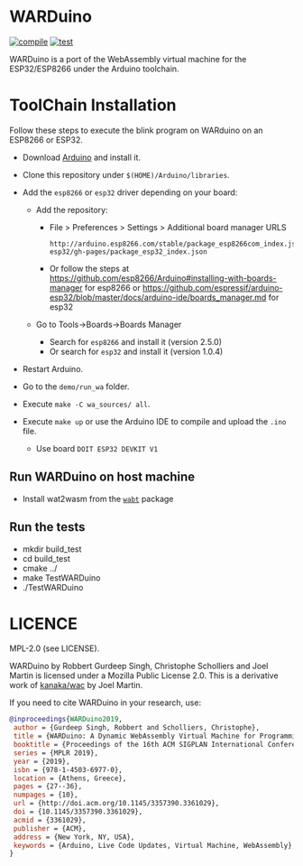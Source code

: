 # WARDuino

[![compile](https://github.com/TOPLLab/WARDuino/actions/workflows/compile.yml/badge.svg)](https://github.com/TOPLLab/WARDuino/actions/workflows/compile.yml)
[![test](https://github.com/TOPLLab/WARDuino/actions/workflows/test.yaml/badge.svg)](https://github.com/TOPLLab/WARDuino/actions/workflows/test.yaml)

WARDuino is a port of the WebAssembly virtual machine for the ESP32/ESP8266 under the Arduino toolchain.

# ToolChain Installation

Follow these steps to execute the blink program on WARduino on an ESP8266 or ESP32.

- Download [Arduino](https://www.arduino.cc/) and install it.

- Clone this repository under `$(HOME)/Arduino/libraries`.

- Add the `esp8266` or `esp32` driver depending on your board:

  - Add the repository:

    - File > Preferences > Settings > Additional board manager URLS

      ```
      http://arduino.esp8266.com/stable/package_esp8266com_index.json,https://raw.githubusercontent.com/espressif/arduino-esp32/gh-pages/package_esp32_index.json
      ```

    - Or follow the steps at https://github.com/esp8266/Arduino#installing-with-boards-manager for esp8266 or https://github.com/espressif/arduino-esp32/blob/master/docs/arduino-ide/boards_manager.md for esp32

  - Go to Tools->Boards->Boards Manager

    - Search for `esp8266` and install it (version 2.5.0)
    - Or search for `esp32` and install it (version 1.0.4)

- Restart Arduino.

- Go to the `demo/run_wa` folder.

- Execute `make -C wa_sources/ all`.

- Execute `make up` or use the Arduino IDE to compile and upload the `.ino` file.

  - Use board `DOIT ESP32 DEVKIT V1`

## Run WARDuino on host machine

- Install wat2wasm from the [`wabt`](https://github.com/WebAssembly/wabt) package


## Run the tests 

- mkdir build_test 
- cd build_test 
- cmake ../ 
- make TestWARDuino 
- ./TestWARDuino <path-to-test-files>

# LICENCE

MPL-2.0 (see LICENSE).

WARDuino by Robbert Gurdeep Singh, Christophe Scholliers and Joel Martin is licensed under a Mozilla Public License 2.0.
This is a derivative work of [kanaka/wac](https://github.com/kanaka/wac) by Joel Martin.

If you need to cite WARDuino in your research, use:

```bibtex
@inproceedings{WARDuino2019,
 author = {Gurdeep Singh, Robbert and Scholliers, Christophe},
 title = {WARDuino: A Dynamic WebAssembly Virtual Machine for Programming Microcontrollers},
 booktitle = {Proceedings of the 16th ACM SIGPLAN International Conference on Managed Programming Languages and Runtimes},
 series = {MPLR 2019},
 year = {2019},
 isbn = {978-1-4503-6977-0},
 location = {Athens, Greece},
 pages = {27--36},
 numpages = {10},
 url = {http://doi.acm.org/10.1145/3357390.3361029},
 doi = {10.1145/3357390.3361029},
 acmid = {3361029},
 publisher = {ACM},
 address = {New York, NY, USA},
 keywords = {Arduino, Live Code Updates, Virtual Machine, WebAssembly},
}
```
